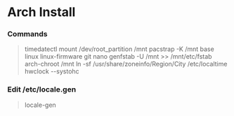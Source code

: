 # Arch Install
### Commands
> timedatectl
> mount /dev/root_partition /mnt
> pacstrap -K /mnt base linux linux-firmware git nano
> genfstab -U /mnt >> /mnt/etc/fstab
> arch-chroot /mnt
> ln -sf /usr/share/zoneinfo/Region/City /etc/localtime
> hwclock --systohc
### Edit /etc/locale.gen
> locale-gen
